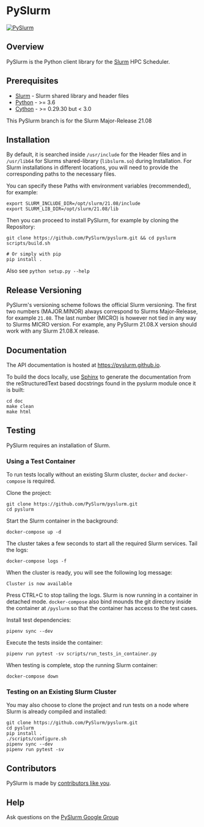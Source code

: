# PySlurm

[![PySlurm](https://github.com/PySlurm/pyslurm/actions/workflows/pyslurm.yml/badge.svg?branch=main)](https://github.com/PySlurm/pyslurm/actions/workflows/pyslurm.yml)

## Overview

PySlurm is the Python client library for the [Slurm](https://slurm.schedmd.com) HPC Scheduler.

## Prerequisites

* [Slurm](https://slurm.schedmd.com) - Slurm shared library and header files
* [Python](https://www.python.org) - >= 3.6
* [Cython](https://cython.org) - >= 0.29.30 but < 3.0

This PySlurm branch is for the Slurm Major-Release 21.08

## Installation

By default, it is searched inside `/usr/include` for the Header files and in
`/usr/lib64` for Slurms shared-library (`libslurm.so`) during Installation.
For Slurm installations in different locations, you will need to provide
the corresponding paths to the necessary files.

You can specify these Paths with environment variables (recommended), for example:

```shell
export SLURM_INCLUDE_DIR=/opt/slurm/21.08/include
export SLURM_LIB_DIR=/opt/slurm/21.08/lib
```

Then you can proceed to install PySlurm, for example by cloning the Repository:

```shell
git clone https://github.com/PySlurm/pyslurm.git && cd pyslurm
scripts/build.sh

# Or simply with pip
pip install .
```

Also see `python setup.py --help`

## Release Versioning

PySlurm's versioning scheme follows the official Slurm versioning. The first
two numbers (MAJOR.MINOR) always correspond to Slurms Major-Release, for example
`21.08`. The last number (MICRO) is however not tied in any way to Slurms
MICRO version. For example, any PySlurm 21.08.X version should work with any
Slurm 21.08.X release.

## Documentation

The API documentation is hosted at <https://pyslurm.github.io>.

To build the docs locally, use [Sphinx](http://www.sphinx-doc.org) to generate
the documentation from the reStructuredText based docstrings found in the
pyslurm module once it is built:

```shell
cd doc
make clean
make html
```

## Testing

PySlurm requires an installation of Slurm.

### Using a Test Container

To run tests locally without an existing Slurm cluster, `docker` and
`docker-compose` is required.

Clone the project:

```shell
git clone https://github.com/PySlurm/pyslurm.git
cd pyslurm
```

Start the Slurm container in the background:

```shell
docker-compose up -d
```

The cluster takes a few seconds to start all the required Slurm services. Tail
the logs:

```shell
docker-compose logs -f
```

When the cluster is ready, you will see the following log message:

```text
Cluster is now available
```

Press CTRL+C to stop tailing the logs. Slurm is now running in a container in
detached mode. `docker-compose` also bind mounds the git directory inside the
container at `/pyslurm` so that the container has access to the test cases.

Install test dependencies:

```shell
pipenv sync --dev
```

Execute the tests inside the container:

```shell
pipenv run pytest -sv scripts/run_tests_in_container.py
```

When testing is complete, stop the running Slurm container:

```shell
docker-compose down
```

### Testing on an Existing Slurm Cluster

You may also choose to clone the project and run tests on a node where Slurm is
already compiled and installed:

```shell
git clone https://github.com/PySlurm/pyslurm.git
cd pyslurm
pip install .
./scripts/configure.sh
pipenv sync --dev
pipenv run pytest -sv
```

## Contributors

PySlurm is made by [contributors like
you](https://github.com/PySlurm/pyslurm/graphs/contributors).

## Help

Ask questions on the [PySlurm Google
Group](https://groups.google.com/forum/#!forum/pyslurm)
